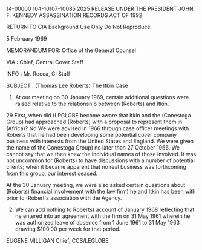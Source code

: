 14-00000
104-10107-10085
2025 RELEASE UNDER THE PRESIDENT JOHN F. KENNEDY ASSASSINATION RECORDS ACT OF 1992

RETURN TO CIA
Background Use Only
Do Not Reproduce

5 February 1969

MEMORANDUM FOR: Office of the General Counsel

VIA : Chief, Central Cover Staff

INFO : Mr. Rocca, CI Staff

SUBJECT : (Thomas Lee Roberts) The Itkin Case

1. At our meeting on 30 January 1969, certain additional questions were raised relative to the relationship between (Roberts) and Itkin.

29 First, when did (LPGLOBE become aware that Itkin and the (Conestoga Group) had approached (Roberts) with a proposal to represent them in (Africa)? No We were advised in 1966 through case officer meetings with Roberts that he had been developing some potential cover company business with interests from the United States and England. We were given the name of the Conestoga Group) no later than 27 October 1966. We cannot say that we then knew the individual names of those involved. It was not uncommon for (Roberts) to have discussions with a number of potential clients; when it became apparent that no real business was forthcoming from this group, our interest ceased.

At the 30 January meeting, we were also asked certain questions about (Roberts) financial involvement with the law firm) he and Itkin has been with prior to (Robert's association with the Agency.

2. We can add nothing to Roberts) account of January 1968 reflecting that he entered into an agreement with the firm on 31 May 1961 wherein he was authorized leave of absence from 1 June 1961 to 31 May 1963 drawing $100.00 per week for that period.

EUGENE MILLIGAN
Chief, CCS/LEGLOBE
